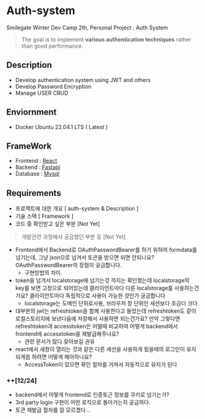 # Auth-system
Smilegate Winter Dev Camp 2th, Personal Project : Auth System
> The goal is to implement <strong>various authentication techniques</strong> rather than good performance.

## Description
* Develop authentication system using JWT and others
* Develop Password Encryption
* Manage USER CRUD

## Enviornment
* Docker Ubuntu 22.04.1 LTS ( Latest )

## FrameWork
* Frontend : [React][React]
* Backend : [Fastapi][Fastapi]
* Database : [Mysql]

## Requirements
- 프로젝트에 대한 개요 [ auth-system & Description ]
- 기술 스택 [ Framework ]
- 코드 중 확인받고 싶은 부분 [Not Yet]


> 개발관련 과정에서 궁금했던 부분 등 [Not Yet]
    
- Frontend에서 Backend로 OAuthPasswordBearer를 하기 위하여 formdata를 넘기는데, 그냥 json으로 넘겨서 토큰을 받으면 되면 안되나요? OAuthPasswordBearer의 장점이 궁금합니다.
    - 구현방법의 차이.
- token을 넘겨서 localstorage에 넘기는것 까지는 확인했는데
localstorage의 key를 보면 고정으로 되어있는데 클라이언트마다 다른 localstorage를 사용하는건가요? 클라이안트마다 독립적으로 사용이 가능한 것인가 궁금합니다
    - localstorage는 도메인 단위로사용, 브라우저 창 단위인 세션보다 조금더 크다.
- 대부분의 jwt는 refreshtoken을 함께 사용한다고 들었는데
refreshtoken도 같이 로컬스토리지에 보낸다음에 저장해서 사용하면 되는건가요? 만약 그렇다면 refreshtoken과 accesstoken은 어떨때 비교하여 어떻게 backend에서 frontend에 accesstoken을 재발급해주나요?
    -  관련 문서가 많다 찾아보길 권유
- react에서 새창이 열리는 것과 같은 다른 세션을 사용하게    됬을때의   로그인이 유지되게끔 하려면 어떻게 해야하나요?
    - AccessToken이 있으면 확인 절차를 거쳐서 자동적으로 유지가 된다

### ++[12/24]
- backend에서 어떻게 frontend로 인증토근 정보를 쿠키로 넘기는가?
- 3rd party login 구현이 어떤 로직으로 돌아가는지 궁금하다.
- 토큰 재발급 절차를 잘 모르곘다 ..


[React]: https://github.com/facebook/react "Go react github"
[Fastapi]: https://github.com/tiangolo/fastapi "Go fastapi github"
[Mysql]: https://www.mysql.com/ "Go Mysql"